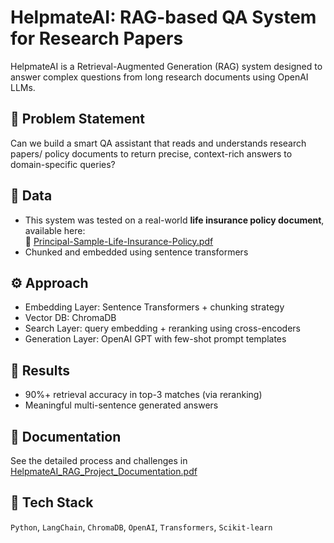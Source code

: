 # HelpmateAI: RAG-based QA System for Research Papers

HelpmateAI is a Retrieval-Augmented Generation (RAG) system designed to answer complex questions from long research documents using OpenAI LLMs.

## 🧠 Problem Statement
Can we build a smart QA assistant that reads and understands research papers/ policy documents to return precise, context-rich answers to domain-specific queries?

## 📄 Data
- This system was tested on a real-world **life insurance policy document**, available here:  
📘 [Principal-Sample-Life-Insurance-Policy.pdf](Principal-Sample-Life-Insurance-Policy.pdf)
- Chunked and embedded using sentence transformers

## ⚙️ Approach
- Embedding Layer: Sentence Transformers + chunking strategy
- Vector DB: ChromaDB
- Search Layer: query embedding + reranking using cross-encoders
- Generation Layer: OpenAI GPT with few-shot prompt templates

## 🧪 Results
- 90%+ retrieval accuracy in top-3 matches (via reranking)
- Meaningful multi-sentence generated answers

## 📄 Documentation
See the detailed process and challenges in [HelpmateAI_RAG_Project_Documentation.pdf](HelpmateAI_RAG_Project_Documentation.pdf)

## 🧰 Tech Stack
`Python`, `LangChain`, `ChromaDB`, `OpenAI`, `Transformers`, `Scikit-learn`

